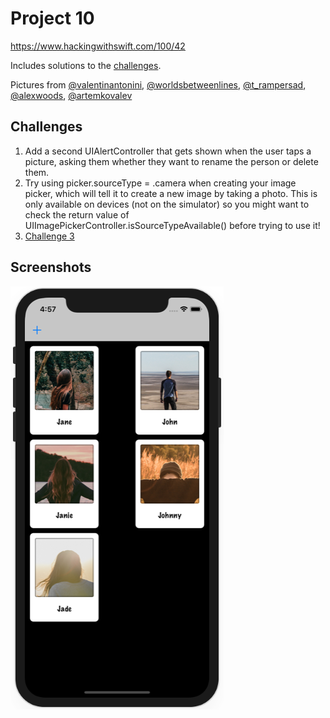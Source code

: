 # Project 10

https://www.hackingwithswift.com/100/42

Includes solutions to the [challenges](https://www.hackingwithswift.com/read/10/7/wrap-up).

Pictures from [@valentinantonini](https://unsplash.com/@valentinantonini), [@worldsbetweenlines](https://unsplash.com/@worldsbetweenlines), [@t_rampersad](https://unsplash.com/@t_rampersad), [@alexwoods](https://unsplash.com/@alexwoods), [@artemkovalev](https://unsplash.com/@artemkovalev)

## Challenges

1. Add a second UIAlertController that gets shown when the user taps a picture, asking them whether they want to rename the person or delete them.
2. Try using picker.sourceType = .camera when creating your image picker, which will tell it to create a new image by taking a photo. This is only available on devices (not on the simulator) so you might want to check the return value of UIImagePickerController.isSourceTypeAvailable() before trying to use it!
3. [Challenge 3](../20-Project10-Challenge3)

## Screenshots

![screenshot1](screenshots/screen01.png)
